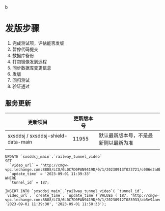 b
# 发版步骤 

1. 完成测试项，评估能否发版
2. 暂停代码提交
3. 数据库备份
4. 打包镜像发到远程
5. 同步数据库变更信息
6. 发版
7. 回归测试
8. 验证通过

## 

## 服务更新 

| 更新项目                           | 更新版本号 |                                      |
| ---------------------------------- | ---------- | ------------------------------------ |
| sxsddsj / sxsddsj-shield-data-main | 11955      | 默认最新版本号，不是最新则以最新为准 |
|                                    |            |                                      |

```
UPDATE `sxsddsj_main`.`railway_tunnel_video`
SET
  `video_url` = 'http://cmgw-vpc.lechange.com:8888/LCO/6L0C7D0PAN9419D/0/1/20230913T023721/c006e2a0b8f854db2b84b64fe77e52e3.m3u8',
  `update_time` = '2023-09-01 11:39:33'
WHERE
  `tunnel_id` = 187;
```



```
INSERT INTO `sxsddsj_main`.`railway_tunnel_video`( `tunnel_id`, `video_url`, `create_time`, `update_time`) VALUES ( 187, 'http://cmgw-vpc.lechange.com:8888/LCO/6L0C7D0PAN9419D/0/1/20230912T083933/ab5e94aec96f9251a117575a52072512.m3u8', '2023-09-01 11:39:30', '2023-09-01 11:50:33');
```

